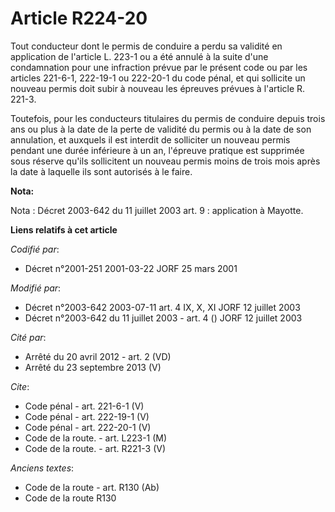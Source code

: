 # Article R224-20

Tout conducteur dont le permis de conduire a perdu sa validité en application de l'article L. 223-1 ou a été annulé à la
suite d'une condamnation pour une infraction prévue par le présent code ou par les articles 221-6-1, 222-19-1 ou 222-20-1 du
code pénal, et qui sollicite un nouveau permis doit subir à nouveau les épreuves prévues à l'article R. 221-3.

Toutefois, pour les conducteurs titulaires du permis de conduire depuis trois ans ou plus à la date de la perte de validité
du permis ou à la date de son annulation, et auxquels il est interdit de solliciter un nouveau permis pendant une durée
inférieure à un an, l'épreuve pratique est supprimée sous réserve qu'ils sollicitent un nouveau permis moins de trois mois
après la date à laquelle ils sont autorisés à le faire.

**Nota:**

Nota : Décret 2003-642 du 11 juillet 2003 art. 9 : application à Mayotte.

**Liens relatifs à cet article**

_Codifié par_:

  - Décret n°2001-251 2001-03-22 JORF 25 mars 2001

_Modifié par_:

  - Décret n°2003-642 2003-07-11 art. 4 IX, X, XI JORF 12 juillet 2003
  - Décret n°2003-642 du 11 juillet 2003 - art. 4 () JORF 12 juillet 2003

_Cité par_:

  - Arrêté du 20 avril 2012 - art. 2 (VD)
  - Arrêté du 23 septembre 2013 (V)

_Cite_:

  - Code pénal - art. 221-6-1 (V)
  - Code pénal - art. 222-19-1 (V)
  - Code pénal - art. 222-20-1 (V)
  - Code de la route. - art. L223-1 (M)
  - Code de la route. - art. R221-3 (V)

_Anciens textes_:

  - Code de la route - art. R130 (Ab)
  - Code de la route R130
